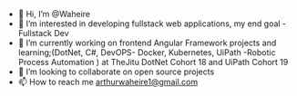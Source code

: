 - 👋 Hi, I’m @Waheire
- 👀 I’m interested in developing fullstack web applications, my end goal - Fullstack Dev
- 🌱 I’m currently working on frontend Angular Framework projects and learning;(DotNet, C#, DevOPS- Docker, Kubernetes, UiPath -Robotic Process Automation ) at TheJitu DotNet Cohort 18 and UiPath Cohort 19
- 💞️ I’m looking to collaborate on open source projects
- 📫 How to reach me arthurwaheire1@gmail.com

<!---
Waheire/Waheire is a ✨ special ✨ repository because its `README.md` (this file) appears on your GitHub profile.
You can click the Preview link to take a look at your changes.
--->
